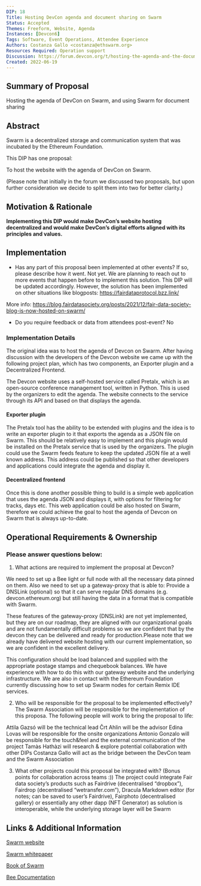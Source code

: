 ```yaml
---
DIP: 18
Title: Hosting DevCon agenda and document sharing on Swarm
Status: Accepted
Themes: Freeform, Website, Agenda
Instances: [Devcon6]
Tags: Software, Event Operations, Attendee Experience
Authors: Costanza Gallo <costanza@ethswarm.org>
Resources Required: Operation support
Discussion: https://forum.devcon.org/t/hosting-the-agenda-and-the-documents-on-swarm/342
Created: 2022-06-19
---
```


## Summary of Proposal

Hosting the agenda of DevCon on Swarm, and using Swarm for document sharing

## Abstract
Swarm is a decentralized storage and communication system that was incubated by the Ethereum Foundation.

This DIP has one proposal:

To host the website with the agenda of DevCon on Swarm.

(Please note that initially in the forum we discussed two proposals, but upon further consideration we decide to split them into two for better clarity.)

## Motivation & Rationale
__Implementing this DIP would make DevCon’s website hosting decentralized and would make DevCon’s digital efforts aligned with its principles and values.__

## Implementation
- Has any part of this proposal been implemented at other events? If so, please describe how it went.
Not yet. We are planning to reach out to more events that happen before to implement this solution. This DIP will be updated accordingly. 
However, the solution has been implemented on other situations like blogposts: 
https://fairdataprotocol.bzz.link/

More info: https://blog.fairdatasociety.org/posts/2021/12/fair-data-society-blog-is-now-hosted-on-swarm/

- Do you require feedback or data from attendees post-event?
No

### Implementation Details

The original idea was to host the agenda of Devcon on Swarm. After having discussion with the developers of the Devcon website we came up with the following project plan, which has two components, an Exporter plugin and a Decentralized Frontend.

The Devcon website uses a self-hosted service called Pretalx, which is an open-source conference management tool, written in Python. This is used by the organizers to edit the agenda. The website connects to the service through its API and based on that displays the agenda.

#### Exporter plugin

The Pretalx tool has the ability to be extended with plugins and the idea is to write an exporter plugin to it that exports the agenda as a JSON file on Swarm. This should be relatively easy to implement and this plugin would be installed on the Pretalx service that is used by the organizers. The plugin could use the Swarm feeds feature to keep the updated JSON file at a well known address. This address could be published so that other developers and applications could integrate the agenda and display it.

#### Decentralized frontend

Once this is done another possible thing to build is a simple web application that uses the agenda JSON and displays it, with options for filtering for tracks, days etc. This web application could be also hosted on Swarm, therefore we could achieve the goal to host the agenda of Devcon on Swarm that is always up-to-date.


## Operational Requirements & Ownership

### Please answer questions below:
1. What actions are required to implement the proposal at Devcon?

We need to set up a Bee light or full node with all the necessary data pinned on them. Also we need to set up a gateway-proxy that is able to:
Provide a DNSLink (optional) so that it can serve regular DNS domains (e.g. devcon.ethereum.org) but still having the data in a format that is compatible with Swarm.

These features of the gateway-proxy (DNSLink) are not yet implemented, but they are on our roadmap, they are aligned with our organizational goals and are not fundamentally difficult problems so we are confident that by the devcon they can be delivered and ready for production.Please note that we already have delivered website hosting with our current implementation, so we are confident in the excellent delivery. 

This configuration should be load balanced and supplied with the appropriate postage stamps and chequebook balances. We have experience with how to do this with our gateway website and the underlying infrastructure. We are also in contact with the Ethereum Foundation currently discussing how to set up Swarm nodes for certain Remix IDE services.

2. Who will be responsible for the proposal to be implemented effectively? 
The Swarm Association will be responsible for the implementation of this proposa. The following people will work to bring the proposal to life:

Attila Gazsó will be the technical lead 
Črt Ahlin will be the advisor
Edina Lovas will be responsible for the onsite organizations
Antonio Gonzalo will be responsible for the touch&feel and the external communication of the project
Tamàs Hathàzi will research & explore potential collaboration with other DIPs
Costanza Gallo will act as the bridge between the DevCon team and the Swarm Association

3. What other projects could this proposal be integrated with? (Bonus points for collaboration across teams :))
The project could integrate Fair data society’s products such as Fairdrive (decentralised “dropbox”), Fairdrop (decentralised “wetransfer.com”), Dracula Markdown editor (for notes; can be saved to user’s Fairdrive), Fairphoto (decentralised gallery) or essentially any other dapp (NFT Generator) as solution is interoperable, while the underlying storage layer will be Swarm

## Links & Additional Information
[Swarm website](https://www.ethswarm.org/)

[Swarm whitepaper](https://www.ethswarm.org/swarm-whitepaper.pdf)

[Book of Swarm ](https://www.ethswarm.org/The-Book-of-Swarm.pdf)

[Bee Documentation](https://docs.ethswarm.org/docs/)
